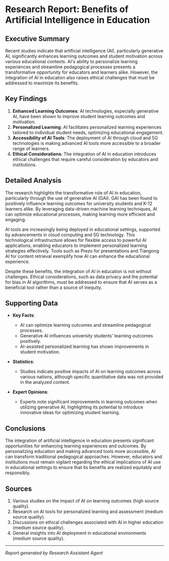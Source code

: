 # Research Report: Benefits of Artificial Intelligence in Education

## Executive Summary
Recent studies indicate that artificial intelligence (AI), particularly generative AI, significantly enhances learning outcomes and student motivation across various educational contexts. AI's ability to personalize learning experiences and streamline pedagogical processes presents a transformative opportunity for educators and learners alike. However, the integration of AI in education also raises ethical challenges that must be addressed to maximize its benefits.

## Key Findings
1. **Enhanced Learning Outcomes**: AI technologies, especially generative AI, have been shown to improve student learning outcomes and motivation.
2. **Personalized Learning**: AI facilitates personalized learning experiences tailored to individual student needs, optimizing educational engagement.
3. **Accessibility of AI Tools**: The deployment of AI through cloud and 5G technologies is making advanced AI tools more accessible to a broader range of learners.
4. **Ethical Considerations**: The integration of AI in education introduces ethical challenges that require careful consideration by educators and institutions.

## Detailed Analysis
The research highlights the transformative role of AI in education, particularly through the use of generative AI (GAI). GAI has been found to positively influence learning outcomes for university students and K-12 learners alike. By leveraging data-driven machine learning techniques, AI can optimize educational processes, making learning more efficient and engaging.

AI tools are increasingly being deployed in educational settings, supported by advancements in cloud computing and 5G technology. This technological infrastructure allows for flexible access to powerful AI applications, enabling educators to implement personalized learning strategies effectively. Tools such as Prezo for presentations and Tiangong AI for content retrieval exemplify how AI can enhance the educational experience.

Despite these benefits, the integration of AI in education is not without challenges. Ethical considerations, such as data privacy and the potential for bias in AI algorithms, must be addressed to ensure that AI serves as a beneficial tool rather than a source of inequity.

## Supporting Data
- **Key Facts**:
  - AI can optimize learning outcomes and streamline pedagogical processes.
  - Generative AI influences university students' learning outcomes positively.
  - AI-assisted personalized learning has shown improvements in student motivation.

- **Statistics**:
  - Studies indicate positive impacts of AI on learning outcomes across various nations, although specific quantitative data was not provided in the analyzed content.

- **Expert Opinions**:
  - Experts note significant improvements in learning outcomes when utilizing generative AI, highlighting its potential to introduce innovative ideas for optimizing student learning.

## Conclusions
The integration of artificial intelligence in education presents significant opportunities for enhancing learning experiences and outcomes. By personalizing education and making advanced tools more accessible, AI can transform traditional pedagogical approaches. However, educators and institutions must remain vigilant regarding the ethical implications of AI use in educational settings to ensure that its benefits are realized equitably and responsibly.

## Sources
1. Various studies on the impact of AI on learning outcomes (high source quality).
2. Research on AI tools for personalized learning and assessment (medium source quality).
3. Discussions on ethical challenges associated with AI in higher education (medium source quality).
4. General insights into AI deployment in educational environments (medium source quality).

---
*Report generated by Research Assistant Agent*